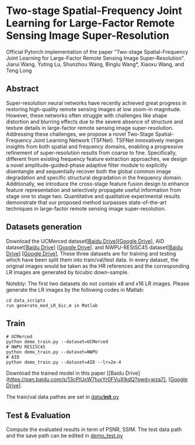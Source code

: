 # Two-stage Spatial-Frequency Joint Learning for Large-Factor Remote Sensing Image Super-Resolution
Official Pytorch implementation of the paper "Two-stage Spatial-Frequency Joint Learning for Large-Factor Remote Sensing Image Super-Resolution".  
Jiarui Wang, Yuting Lu, Shunzhou Wang, Binglu Wang*, Xiaoxu Wang, and Teng Long

[//]: # ([![IEEE]&#40;https://img.shields.io/badge/IEEE-Xplore-blue&#41;]&#40;https://ieeexplore.ieee.org/document/10145829&#41;)

## Abstract
Super-resolution neural networks have recently achieved great progress in restoring high-quality remote sensing images at low zoom-in magnitude. However, these networks often struggle with challenges like shape distortion and blurring effects due to the severe absence of structure and texture details in large-factor remote sensing image super-resolution. Addressing these challenges, we propose a novel Two-Stage Spatial-Frequency Joint Learning Network (TSFNet). TSFNet innovatively merges insights from both spatial and frequency domains, enabling a progressive refinement of super-resolution results from coarse to fine. Specifically, different from existing frequency feature extraction approaches, we design a novel amplitude-guided-phase adaptive filter module to explicitly disentangle and sequentially recover both the global common image degradation and specific structural degradation in the frequency domain. Additionally, we introduce the cross-stage feature fusion design to enhance feature representation and selectively propagate useful information from stage one to stage two. Quantitative and qualitative experimental results demonstrate that our proposed method surpasses state-of-the-art techniques in large-factor remote sensing image super-resolution.




## Datasets generation
Download the UCMerced dataset[[Baidu Drive](https://pan.baidu.com/s/1ijFUcLozP2wiHg14VBFYWw?pwd=terr)][[Google Drive](https://drive.google.com/file/d/12pmtffUEAhbEAIn_pit8FxwcdNk4Bgjg/view)], 
AID dataset[[Baidu Drive](https://pan.baidu.com/s/1Cf-J_YdcCB2avPEUZNBoCA?pwd=id1n)]
[[Google Drive](https://drive.google.com/file/d/1d_Wq_U8DW-dOC3etvF4bbbWMOEqtZwF7/view)].
and NWPU-RESISC45 dataset[[Baidu Drive](https://pan.baidu.com/s/1iphvK9FCh4a4awKGNGoMEg?pwd=4l0g)]
[[Google Drive](https://drive.google.com/file/d/1Sl6wfT3ITyhNBc5YkUgdm4lpDA1hXNAo/view?usp=drive_link)],
These three datasets are for training and testing which have been split them into train/val/test data. In every dataset, the original images would be taken as the HR references and the corresponding LR images are generated by bicubic down-sample. 

Notebly: The first two datasets do not contain x8 and x16 LR images. Please generate the LR images by the following codes in Matlab:
```
cd data_scripts
run generate_mod_LR_bic.m in Matlab
```

## Train
```
# UCMerced 
python demo_train.py --dataset=UCMerced 
# NWPU RESISC45
python demo_train.py --dataset=NWPU
# AID
python demo_train.py --dataset=AID --lr=2e-4
```
Download the trained model in this paper [[Baidu Drive](https://pan.baidu.com/s/13cPlUxW7tuxYr0FVuXlkdQ?pwd=wza7], [[Google Drive](https://drive.google.com/drive/folders/1IAVXKtf9r9vY3X1__bN2g2gPwNt2ZD54?usp=drive_link)].

The train/val data pathes are set in [data/__init__.py](codes/data/__init__.py) 

## Test & Evaluation
Compute the evaluated results in term of PSNR, SSIM. The test data path and the save path can be edited in [demo_test.py](codes/demo_test.py)



